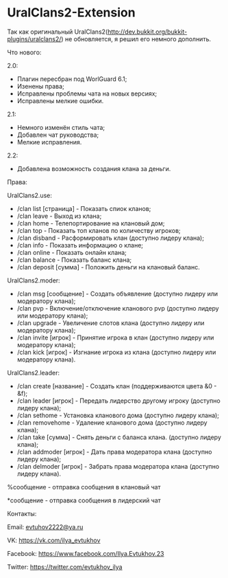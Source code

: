 # UralClans2-Extension
Так как оригинальный UralClans2(http://dev.bukkit.org/bukkit-plugins/uralclans2/) не обновляется, я решил его немного дополнить.

Что нового:

2.0:

   - Плагин пересбран под WorlGuard 6.1;
   - Изенены права;
   - Исправлены проблемы чата на новых версиях;
   - Исправлены мелкие ошибки.

2.1:

   - Немного изменён стиль чата;
   - Добавлен чат руководства;
   - Мелкие исправления.

2.2:
   - Добавлена возможность создания клана за деньги.

 
Права:

UralClans2.use:

   - /clan list [страница] - Показать спиок кланов;
   - /clan leave - Выход из клана;
   - /clan home - Телепортирование на клановый дом;
   - /clan top - Показать топ кланов по количеству игроков;
   - /clan disband - Расформировать клан (доступно лидеру клана);
   - /clan info - Показать информацию о клане;
   - /clan online - Показать онлайн клана;
   - /clan balance - Показать баланс клана;
   - /clan deposit [сумма] - Положить деньги на клановый баланс.

UralClans2.moder:

   - /clan msg [сообщение] - Создать объявление (доступно лидеру или модератору клана);
   - /clan pvp - Включение/отключение кланового pvp (доступно лидеру или модератору клана);
   - /clan upgrade - Увеличение слотов клана (доступно лидеру или модератору клана);
   - /clan invite [игрок] - Принятие игрока в клан (доступно лидеру или модератору клана);
   - /clan kick [игрок] - Изгнание игрока из клана (доступно лидеру или модератору клана).

UralClans2.leader:

   - /clan create [название] - Создать клан (поддерживаются цвета &0 - &f);
   - /clan leader [игрок] - Передать лидерство другому игроку (доступно лидеру клана);
   - /clan sethome - Установка кланового дома (доступно лидеру клана);
   - /clan removehome - Удаление кланового дома (доступно лидеру клана);
   - /clan take [сумма] - Снять деньги с баланса клана. (доступно лидеру клана);
   - /clan addmoder [игрок] - Дать права модератора клана (доступно лидеру клана);
   - /clan delmoder [игрок] - Забрать права модератора клана (доступно лидеру клана).
   
%сообщение - отправка сообщения в клановый чат

*сообщение - отправка сообщения в лидерский чат

Контакты:


 Email: evtuhov2222@ya.ru
 
 VK: https://vk.com/ilya_evtukhov
 
 Facebook: https://www.facebook.com/Ilya.Evtukhov.23
 
 Twitter: https://twitter.com/evtukhov_ilya
